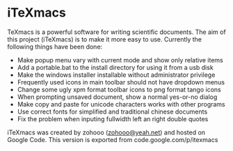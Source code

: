 # iTeXmacs

TeXmacs is a powerful software for writing scientific documents. The aim of this project (iTeXmacs) is to make it more easy to use. Currently the following things have been done:

- Make popup menu vary with current mode and show only relative items
- Add a portable.bat to the install directory for using it from a usb disk
- Make the windows installer installable without administrator privilege
- Frequently used icons in main toolbar should not have dropdown menus
- Change some ugly xpm format toolbar icons to png format tango icons
- When prompting unsaved document, show a normal yes-or-no dialog
- Make copy and paste for unicode characters works with other programs
- Use correct fonts for simplified and traditional chinese documents
- Fix the problem when inputing fullwidth left an right double quotes

iTeXmacs was created by zohooo (zohooo@yeah.net) and hosted on Google Code. This version is exported from code.google.com/p/itexmacs

